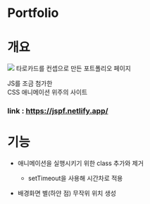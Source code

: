 # Portfolio


 개요
  ===
<img src="https://res.cloudinary.com/yayayaya/image/upload/v1691926241/screencapture-jspf-netlify-app-2023-08-13-20_29_23_npbexu.png" />
타로카드를 컨셉으로 만든 포트폴리오 페이지


JS를 조금 첨가한<br>
CSS 애니메이션 위주의 사이트



### link : https://jspf.netlify.app/

 기능
  ===

* 애니메이션을 실행시키기 위한 class 추가와 제거
  - setTimeout을 사용해 시간차로 적용
 

* 배경화면 별(하얀 점) 무작위 위치 생성
